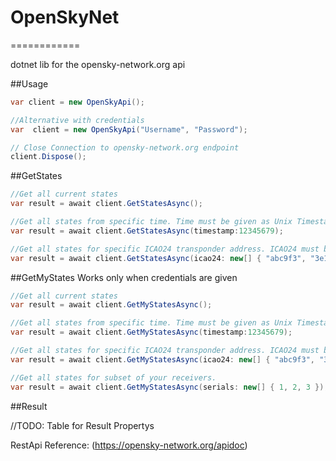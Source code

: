 # OpenSkyNet
============

dotnet lib for the opensky-network.org api

##Usage

```csharp
var client = new OpenSkyApi();

//Alternative with credentials
var  client = new OpenSkyApi("Username", "Password");

// Close Connection to opensky-network.org endpoint
client.Dispose();
```

##GetStates
```csharp
//Get all current states
var result = await client.GetStatesAsync();

//Get all states from specific time. Time must be given as Unix Timestamp.
var result = await client.GetStatesAsync(timestamp:12345679);

//Get all states for specific ICAO24 transponder address. ICAO24 must be given in hex representation.
var result = await client.GetStatesAsync(icao24: new[] { "abc9f3", "3e1bf9" });
```

##GetMyStates
Works only when credentials are given
```csharp
//Get all current states
var result = await client.GetMyStatesAsync();

//Get all states from specific time. Time must be given as Unix Timestamp.
var result = await client.GetMyStatesAsync(timestamp:12345679);

//Get all states for specific ICAO24 transponder address. ICAO24 must be given in hex representation.
var result = await client.GetMyStatesAsync(icao24: new[] { "abc9f3", "3e1bf9" });

//Get all states for subset of your receivers.
var result = await client.GetMyStatesAsync(serials: new[] { 1, 2, 3 });
```
##Result

//TODO: Table for Result Propertys


RestApi Reference: (https://opensky-network.org/apidoc)